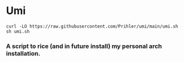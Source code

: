 # Umi

```
curl -LO https://raw.githubusercontent.com/Prihler/umi/main/umi.sh
sh umi.sh
```
### A script to rice (and in future install) my personal arch installation.
